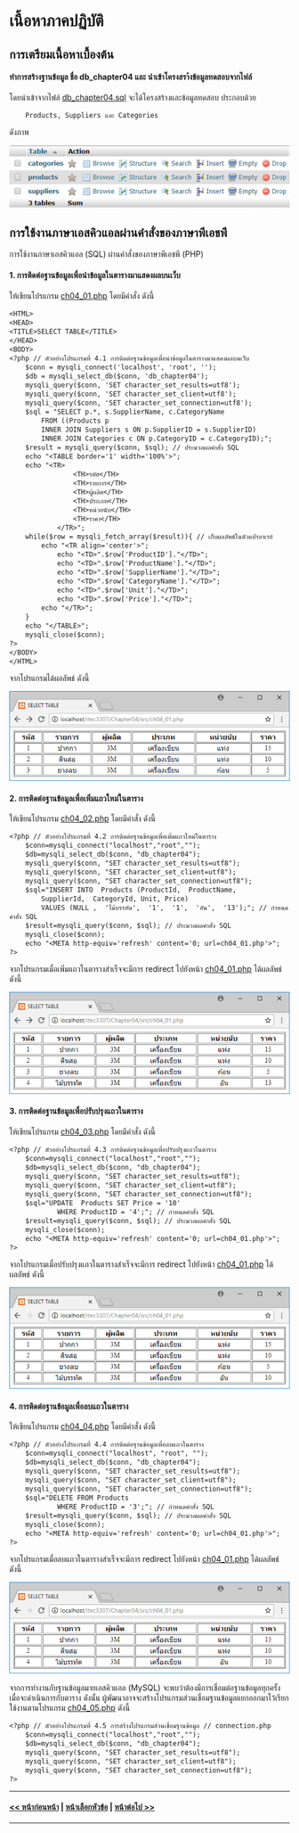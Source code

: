 # เนื้อหาภาคปฏิบัติ
## การเตรียมเนื้อหาเบื้องต้น
#### ทำการสร้างฐานข้อมูล ชื่อ db_chapter04 และ นำเข้าโครงสรา้งข้อมูลทดสอบจากไฟล์ 

โดยนำเข้าจากไฟล์ [db_chapter04.sql](src/db_chapter04.sql) จะได้โครงสร้างและข้อมูลทดสอบ ประกอบด้วย
```
    Products, Suppliers และ Categories 
```
ดังภาพ

<img src=img/db_chapter04.png>

## การใช้งานภาษาเอสคิวแอลผ่านคำสั่งของภาษาพีเอชพี
การใช้งานภาษาเอสคิวแอล (SQL) ผ่านคำสั่งของภาษาพีเอชพี (PHP)

#### 1. การติดต่อฐานข้อมูลเพื่อนำข้อมูลในตารางมาแสดงผลบนเว็บ

ให้เขียนโปรแกรม [ch04_01.php](src/ch04_01.php) โดยมีคำสั่ง ดังนี้

```
<HTML>
<HEAD>
<TITLE>SELECT TABLE</TITLE>
</HEAD>
<BODY>
<?php // ตัวอย่างโปรแกรมที่ 4.1 การติดต่อฐานข้อมูลเพื่อนำข้อมูลในตารางมาแสดงผลบนเว็บ
    $conn = mysqli_connect('localhost', 'root', '');
    $db = mysqli_select_db($conn, 'db_chapter04');
    mysqli_query($conn, 'SET character_set_results=utf8');
    mysqli_query($conn, 'SET character_set_client=utf8');
    mysqli_query($conn, 'SET character_set_connection=utf8');
    $sql = "SELECT p.*, s.SupplierName, c.CategoryName 
        FROM ((Products p
        INNER JOIN Suppliers s ON p.SupplierID = s.SupplierID)
        INNER JOIN Categories c ON p.CategoryID = c.CategoryID);";
    $result = mysqli_query($conn, $sql); // ประมวลผลคำสั่ง SQL
    echo "<TABLE border='1' width='100%'>";
    echo "<TR>
				<TH>รหัส</TH>
				<TH>รายการ</TH>
				<TH>ผู้ผลิต</TH>
				<TH>ประเภท</TH>
				<TH>หน่วยนับ</TH>
				<TH>ราคา</TH>
			</TR>";
    while($row = mysqli_fetch_array($result)){ // เก็บผลลัพธ์ในตัวแปรอาเรย์
        echo "<TR align='center'>";
			echo "<TD>".$row['ProductID']."</TD>";
			echo "<TD>".$row['ProductName']."</TD>";
			echo "<TD>".$row['SupplierName']."</TD>";
			echo "<TD>".$row['CategoryName']."</TD>";
			echo "<TD>".$row['Unit']."</TD>";
			echo "<TD>".$row['Price']."</TD>";
        echo "</TR>";
    }
    echo "</TABLE>";
	mysqli_close($conn);
?>
</BODY>
</HTML>
```
จากโปรแกรมได้ผลลัพธ์ ดังนี้

<img src=output/ch04_01.png>

#### 2. การติดต่อฐานข้อมูลเพื่อเพิ่มแถวใหม่ในตาราง 

ให้เขียนโปรแกรม [ch04_02.php](src/ch04_02.php) โดยมีคำสั่ง ดังนี้

```
<?php // ตัวอย่างโปรแกรมที่ 4.2 การติดต่อฐานข้อมูลเพื่อเพิ่มแถวใหม่ในตาราง 
    $conn=mysqli_connect("localhost","root","");
    $db=mysqli_select_db($conn, "db_chapter04");
    mysqli_query($conn, "SET character_set_results=utf8");
    mysqli_query($conn, "SET character_set_client=utf8");
    mysqli_query($conn, "SET character_set_connection=utf8");
    $sql="INSERT INTO  Products (ProductId,  ProductName, 
        SupplierId,  CategoryId, Unit, Price) 
        VALUES (NULL ,  'ไม้บรรทัด',  '1',  '1',  'อัน',  '13');"; // กำหนดคำสั่ง SQL
    $result=mysqli_query($conn, $sql); // ประมวลผลคำสั่ง SQL
    mysqli_close($conn);
    echo "<META http-equiv='refresh' content='0; url=ch04_01.php'>";
?>
```
จากโปรแกรมเมื่อเพิ่มแถวในตารางสำเร็จจะมีการ redirect ไปยังหน้า [ch04_01.php](src/ch04_01.php) ได้ผลลัพธ์ ดังนี้

<img src=output/ch04_02.png>

#### 3. การติดต่อฐานข้อมูลเพื่อปรับปรุงแถวในตาราง  

ให้เขียนโปรแกรม [ch04_03.php](src/ch04_03.php) โดยมีคำสั่ง ดังนี้

```
<?php // ตัวอย่างโปรแกรมที่ 4.3 การติดต่อฐานข้อมูลเพื่อปรับปรุงแถวในตาราง
    $conn=mysqli_connect("localhost","root","");
    $db=mysqli_select_db($conn, "db_chapter04");
    mysqli_query($conn, "SET character_set_results=utf8");
    mysqli_query($conn, "SET character_set_client=utf8");
    mysqli_query($conn, "SET character_set_connection=utf8");
    $sql="UPDATE  Products SET Price = '10' 
            WHERE ProductID = '4';"; // กำหนดคำสั่ง SQL
    $result=mysqli_query($conn, $sql); // ประมวลผลคำสั่ง SQL
    mysqli_close($conn);
    echo "<META http-equiv='refresh' content='0; url=ch04_01.php'>";
?>
```
จากโปรแกรมเมื่อปรับปรุงแถวในตารางสำเร็จจะมีการ redirect ไปยังหน้า [ch04_01.php](src/ch04_01.php) ได้ผลลัพธ์ ดังนี้

<img src=output/ch04_03.png>

#### 4. การติดต่อฐานข้อมูลเพื่อลบแถวในตาราง   

ให้เขียนโปรแกรม [ch04_04.php](src/ch04_04.php) โดยมีคำสั่ง ดังนี้

```
<?php // ตัวอย่างโปรแกรมที่ 4.4 การติดต่อฐานข้อมูลเพื่อลบแถวในตาราง 
    $conn=mysqli_connect("localhost", "root", "");
    $db=mysqli_select_db($conn, "db_chapter04");
    mysqli_query($conn, "SET character_set_results=utf8");
    mysqli_query($conn, "SET character_set_client=utf8");
    mysqli_query($conn, "SET character_set_connection=utf8");
    $sql="DELETE FROM Products 
            WHERE ProductID = '3';"; // กำหนดคำสั่ง SQL
    $result=mysqli_query($conn, $sql); // ประมวลผลคำสั่ง SQL
    mysqli_close($conn);
    echo "<META http-equiv='refresh' content='0; url=ch04_01.php'>";
?>
```
จากโปรแกรมเมื่อลบแถวในตารางสำเร็จจะมีการ redirect ไปยังหน้า [ch04_01.php](src/ch04_01.php) ได้ผลลัพธ์ ดังนี้

<img src=output/ch04_04.png>

จากการทำงานกับฐานข้อมูลมายเอสคิวแอล (MySQL) จะพบว่าต้องมีการเชื่อมต่อฐานข้อมูลทุกครั้งเมื่อจะดำเนินการกับตาราง ดังนั้น ผู้พัฒนาอาจจะสร้างโปรแกรมส่วนเชื่อมฐานข้อมูลแยกออกมาไว้เรียกใช้งานตามโปรแกรม [ch04_05.php](src/ch04_05.php) ดังนี้
```
<?php // ตัวอย่างโปรแกรมที่ 4.5 การสร้างโปรแกรมส่วนเชื่อมฐานข้อมูล // connection.php
    $conn=mysqli_connect("localhost","root","");
    $db=mysqli_select_db($conn, "db_chapter04");
    mysqli_query($conn, "SET character_set_results=utf8");
    mysqli_query($conn, "SET character_set_client=utf8");
    mysqli_query($conn, "SET character_set_connection=utf8");
?>
```

---
#### [<< หน้าก่อนหน้า](0404.md) | [หน้าเลือกหัวข้อ](README.md) | [หน้าต่อไป >>](0410.md)
---